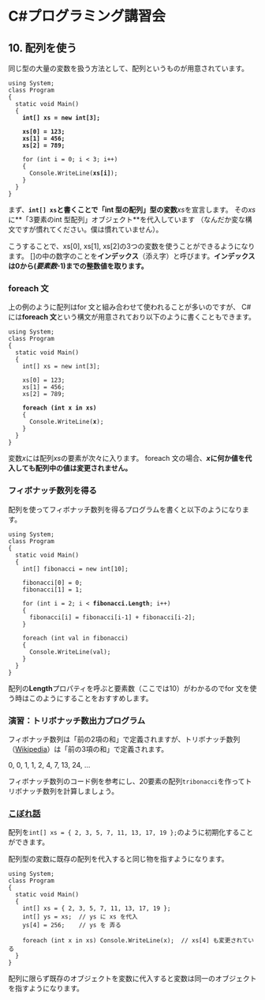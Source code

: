 # C#プログラミング講習会

## 10. 配列を使う

同じ型の大量の変数を扱う方法として、配列というものが用意されています。

<pre class="code"><code>using System;
class Program
{
  static void Main()
  {
    <strong>int[] xs = new int[3];</strong>

    <strong>xs[0] = 123;</strong>
    <strong>xs[1] = 456;</strong>
    <strong>xs[2] = 789;</strong>

    for (int i = 0; i &lt; 3; i++)
    {
      Console.WriteLine(<strong>xs[i]</strong>);
    }
  }
}
</code></pre>

まず、**`int[] xs`**と書くことで**「int 型の配列」型の変数**<var>xs</var>を宣言します。
その<var>xs</var>に**「3要素のint 型配列」オブジェクト**を代入しています
（なんだか変な構文ですが慣れてください。僕は慣れていません）。

こうすることで、xs[0], xs[1], xs[2]の3つの変数を使うことができるようになります。
[]の中の数字のことを**インデックス**（添え字）と呼びます。**インデックスは0から(<var>要素数</var>-1)までの整数値を取ります。**

### foreach 文

上の例のように配列はfor 文と組み合わせて使われることが多いのですが、
C#には**foreach 文**という構文が用意されており以下のように書くこともできます。

<pre class="code"><code>using System;
class Program
{
  static void Main()
  {
    int[] xs = new int[3];

    xs[0] = 123;
    xs[1] = 456;
    xs[2] = 789;

    <strong>foreach (int x in xs)</strong>
    {
      Console.WriteLine(<strong>x</strong>);
    }
  }
}
</code></pre>

変数<var>x</var>には配列<var>xs</var>の要素が次々に入ります。
foreach 文の場合、**<var>x</var>に何か値を代入しても配列中の値は変更されません。**

### フィボナッチ数列を得る

配列を使ってフィボナッチ数列を得るプログラムを書くと以下のようになります。

<pre class="code"><code>using System;
class Program
{
  static void Main()
  {
    int[] fibonacci = new int[10];
    
    fibonacci[0] = 0;
    fibonacci[1] = 1;
    
    for (int i = 2; i &lt; <strong>fibonacci.Length</strong>; i++)
    {
      fibonacci[i] = fibonacci[i-1] + fibonacci[i-2];
    }
    
    foreach (int val in fibonacci) 
    {
      Console.WriteLine(val);
    }
  }
}
</code></pre>

配列の**Length**プロパティを呼ぶと要素数（ここでは10）がわかるのでfor 文を使う時はこのようにすることをおすすめします。

### 演習：トリボナッチ数出力プログラム

フィボナッチ数列は「前の2項の和」で定義されますが、トリボナッチ数列（[Wikipedia](http://ja.wikipedia.org/wiki/%E3%83%95%E3%82%A3%E3%83%9C%E3%83%8A%E3%83%83%E3%83%81%E6%95%B0#.E3.83.88.E3.83.AA.E3.83.9C.E3.83.8A.E3.83.83.E3.83.81.E6.95.B0)）は「前の3項の和」で定義されます。

0, 0, 1, 1, 2, 4, 7, 13, 24, ...

フィボナッチ数列のコード例を参考にし、20要素の配列`tribonacci`を作ってトリボナッチ数列を計算しましょう。

### [こぼれ話](javascript:showKobore();)

<div class="kobore">

配列を`int[] xs = { 2, 3, 5, 7, 11, 13, 17, 19 };`のように初期化することができます。

配列型の変数に既存の配列を代入すると同じ物を指すようになります。

<pre class="code"><code>using System;
class Program
{
  static void Main()
  {
    int[] xs = { 2, 3, 5, 7, 11, 13, 17, 19 };
    int[] ys = xs;  // ys に xs を代入
    ys[4] = 256;    // ys を 弄る
    
    foreach (int x in xs) Console.WriteLine(x);  // xs[4] も変更されている
  }
}
</code></pre>

配列に限らず既存のオブジェクトを変数に代入すると変数は同一のオブジェクトを指すようになります。

</div>
